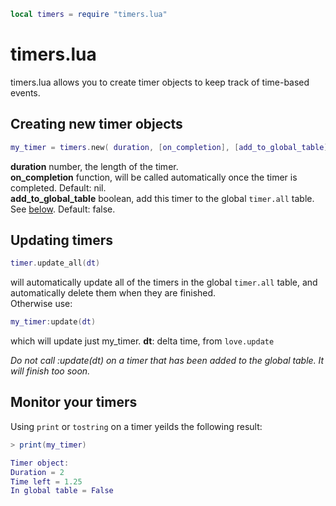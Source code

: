 
```lua
local timers = require "timers.lua"
```

# timers.lua
timers.lua allows you to create timer objects to keep track of time-based events.

## Creating new timer objects

```lua
my_timer = timers.new( duration, [on_completion], [add_to_global_table] )
```
__duration__ number, the length of the timer.  
__on_completion__ function, will be called automatically once the timer is completed. Default: nil.  
__add_to_global_table__ boolean, add this timer to the global `timer.all` table. See  [below](https://github.com/jdillonh/love2d-libs/blob/master/timers/README.md#updating-timers). Default: false.

## Updating timers
```lua
timer.update_all(dt)
```
will automatically update all of the timers in the global `timer.all` table, and automatically delete 
them when they are finished.  
Otherwise use:  
```lua 
my_timer:update(dt)
```
which will update just my_timer.
__dt__: delta time, from ```love.update``` 
  
_Do not call :update(dt) on a timer that has been added to the global table. It will finish too soon._  


## Monitor your timers
Using `print` or `tostring` on a timer yeilds the following result:
```lua
> print(my_timer) 

Timer object:
Duration = 2
Time left = 1.25
In global table = False
```


